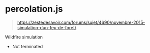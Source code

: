# percolation.js

> https://zestedesavoir.com/forums/sujet/4690/novembre-2015-simulation-dun-feu-de-foret/

Wildfire simulation


* Not terminated



